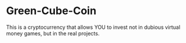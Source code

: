 # Green-Cube-Coin
This is a cryptocurrency that allows YOU to invest not in dubious virtual money games, but in the real projects.
